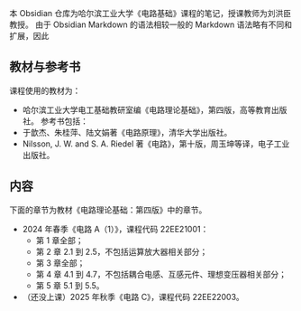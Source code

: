 本 Obsidian 仓库为哈尔滨工业大学《电路基础》课程的笔记，授课教师为刘洪臣教授。
由于 Obsidian Markdown 的语法相较一般的 Markdown 语法略有不同和扩展，因此
## 教材与参考书
课程使用的教材为：
- 哈尔滨工业大学电工基础教研室编《电路理论基础》，第四版，高等教育出版社。
参考书包括：
- 于歆杰、朱桂萍、陆文娟著《电路原理》，清华大学出版社。
- Nilsson, J. W. and S. A. Riedel 著《电路》，第十版，周玉坤等译，电子工业出版社。
## 内容
下面的章节为教材《电路理论基础：第四版》中的章节。
- 2024 年春季《电路 A（1）》，课程代码 22EE21001：
	- 第 1 章全部；
	- 第 2 章 2.1 到 2.5，不包括运算放大器相关部分；
	- 第 3 章全部；
	- 第 4 章 4.1 到 4.7，不包括耦合电感、互感元件、理想变压器相关部分；
	- 第 5 章 5.1 到 5.5。
- （还没上课）2025 年秋季《电路 C》，课程代码 22EE22003。